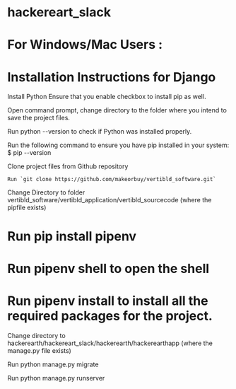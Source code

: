 # hackereart_slack

# For Windows/Mac Users :
# Installation Instructions for  Django
Install Python Ensure that you enable checkbox to install pip as well.

Open command prompt, change directory to the folder where you intend to save the project files.

Run python --version to check if Python was installed properly.

Run the following command to ensure you have pip installed in your system: $ pip --version

Clone project files from Github repository

	Run `git clone https://github.com/makeorbuy/vertibld_software.git`
Change Directory to folder vertibld_software/vertibld_application/vertibld_sourcecode (where the pipfile exists)

 # Run pip install pipenv

 # Run pipenv shell to open the shell

# Run pipenv install to install all the required packages for the project.

Change directory to hackerearth/hackereart_slack/hackerearth/hackerearthapp (where the manage.py file exists)

Run python manage.py migrate

Run python manage.py runserver



